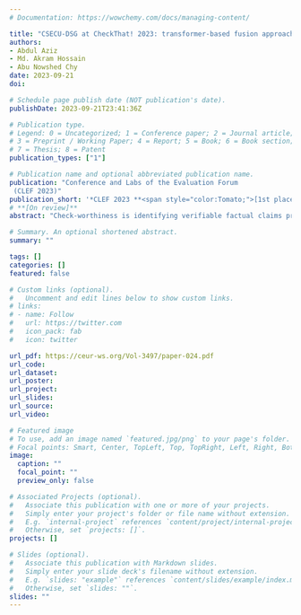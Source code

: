 ```yaml
---
# Documentation: https://wowchemy.com/docs/managing-content/

title: "CSECU-DSG at CheckThat! 2023: transformer-based fusion approach for multimodal and multigenre check-worthiness"
authors:
- Abdul Aziz 
- Md. Akram Hossain
- Abu Nowshed Chy 
date: 2023-09-21
doi: 

# Schedule page publish date (NOT publication's date).
publishDate: 2023-09-21T23:41:36Z

# Publication type.
# Legend: 0 = Uncategorized; 1 = Conference paper; 2 = Journal article;
# 3 = Preprint / Working Paper; 4 = Report; 5 = Book; 6 = Book section;
# 7 = Thesis; 8 = Patent
publication_types: ["1"]

# Publication name and optional abbreviated publication name.
publication: "Conference and Labs of the Evaluation Forum
 (CLEF 2023)"
publication_short: '*CLEF 2023 **<span style="color:Tomato;">[1st place]</span>***'
# **[On review]**
abstract: "Check-worthiness is identifying verifiable factual claims present or not in content. It might be beneficial to automatically verify the political discourses, social media posts, and newspaper content. However, the multifaceted nature and hidden meaning of the content make it difficult to automatically identify the factual claims. To address these challenges, CheckThat! 2023 introduced a task to build automatic Check-worthiness classifiers in tweets with multimodal and multigenre settings. This paper presented our participation in CheckThat! 2023 Task 1. We perform fine-tuning on language-specific and vision pretrained transformer models to extract the visual-contextualized or contextualized features representation for the multimodal and multigenre check-worthiness task. We add a BiLSTM layer on top of the contextual features and concatenate it with the other visual or contextualized features to get an enrich unified representation. Later, we employ a multi-sample dropout strategy to predict a more accurate class label. Experimental results show that our proposed method achieved competitive performance among the participants and obtained 1st place in the multimodal Arabic check-worthiness task."

# Summary. An optional shortened abstract.
summary: ""

tags: []
categories: []
featured: false

# Custom links (optional).
#   Uncomment and edit lines below to show custom links.
# links:
# - name: Follow
#   url: https://twitter.com
#   icon_pack: fab
#   icon: twitter

url_pdf: https://ceur-ws.org/Vol-3497/paper-024.pdf
url_code:
url_dataset:
url_poster:
url_project:
url_slides:
url_source:
url_video:

# Featured image
# To use, add an image named `featured.jpg/png` to your page's folder. 
# Focal points: Smart, Center, TopLeft, Top, TopRight, Left, Right, BottomLeft, Bottom, BottomRight.
image:
  caption: ""
  focal_point: ""
  preview_only: false

# Associated Projects (optional).
#   Associate this publication with one or more of your projects.
#   Simply enter your project's folder or file name without extension.
#   E.g. `internal-project` references `content/project/internal-project/index.md`.
#   Otherwise, set `projects: []`.
projects: []

# Slides (optional).
#   Associate this publication with Markdown slides.
#   Simply enter your slide deck's filename without extension.
#   E.g. `slides: "example"` references `content/slides/example/index.md`.
#   Otherwise, set `slides: ""`.
slides: ""
---
```

